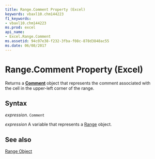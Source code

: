 ```yaml
---
title: Range.Comment Property (Excel)
keywords: vbaxl10.chm144223
f1_keywords:
- vbaxl10.chm144223
ms.prod: excel
api_name:
- Excel.Range.Comment
ms.assetid: 94c07e38-f232-3fba-f08c-878d3848ac55
ms.date: 06/08/2017
---
```



# Range.Comment Property (Excel)

Returns a  **[Comment](Excel.Comment.md)** object that represents the comment associated with the cell in the upper-left corner of the range.


## Syntax

 _expression_. `Comment`

 _expression_ A variable that represents a [Range](https://docs.microsoft.com/office/vba/api/excel.range(graph%20property)) object.


## See also


[Range Object](Excel.Range(object).md)

